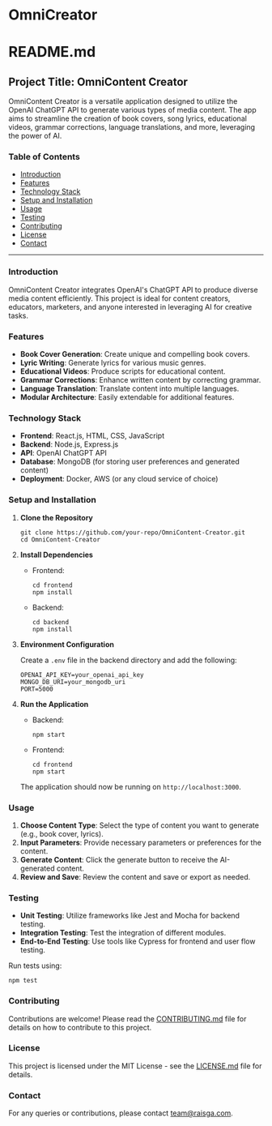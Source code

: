 # OmniCreator

# README.md

## Project Title: OmniContent Creator

OmniContent Creator is a versatile application designed to utilize the OpenAI ChatGPT API to generate various types of media content. The app aims to streamline the creation of book covers, song lyrics, educational videos, grammar corrections, language translations, and more, leveraging the power of AI.

### Table of Contents

- [Introduction](#introduction)
- [Features](#features)
- [Technology Stack](#technology-stack)
- [Setup and Installation](#setup-and-installation)
- [Usage](#usage)
- [Testing](#testing)
- [Contributing](#contributing)
- [License](#license)
- [Contact](#contact)

---

### Introduction

OmniContent Creator integrates OpenAI's ChatGPT API to produce diverse media content efficiently. This project is ideal for content creators, educators, marketers, and anyone interested in leveraging AI for creative tasks.

### Features

- **Book Cover Generation**: Create unique and compelling book covers.
- **Lyric Writing**: Generate lyrics for various music genres.
- **Educational Videos**: Produce scripts for educational content.
- **Grammar Corrections**: Enhance written content by correcting grammar.
- **Language Translation**: Translate content into multiple languages.
- **Modular Architecture**: Easily extendable for additional features.

### Technology Stack

- **Frontend**: React.js, HTML, CSS, JavaScript
- **Backend**: Node.js, Express.js
- **API**: OpenAI ChatGPT API
- **Database**: MongoDB (for storing user preferences and generated content)
- **Deployment**: Docker, AWS (or any cloud service of choice)

### Setup and Installation

1. **Clone the Repository**

   ```
   git clone https://github.com/your-repo/OmniContent-Creator.git
   cd OmniContent-Creator
   ```

2. **Install Dependencies**

   - Frontend:
     ```
     cd frontend
     npm install
     ```

   - Backend:
     ```
     cd backend
     npm install
     ```

3. **Environment Configuration**

   Create a `.env` file in the backend directory and add the following:

   ```
   OPENAI_API_KEY=your_openai_api_key
   MONGO_DB_URI=your_mongodb_uri
   PORT=5000
   ```

4. **Run the Application**

   - Backend:
     ```
     npm start
     ```

   - Frontend:
     ```
     cd frontend
     npm start
     ```

   The application should now be running on `http://localhost:3000`.

### Usage

1. **Choose Content Type**: Select the type of content you want to generate (e.g., book cover, lyrics).
2. **Input Parameters**: Provide necessary parameters or preferences for the content.
3. **Generate Content**: Click the generate button to receive the AI-generated content.
4. **Review and Save**: Review the content and save or export as needed.

### Testing

- **Unit Testing**: Utilize frameworks like Jest and Mocha for backend testing.
- **Integration Testing**: Test the integration of different modules.
- **End-to-End Testing**: Use tools like Cypress for frontend and user flow testing.

Run tests using:

```
npm test
```

### Contributing

Contributions are welcome! Please read the [CONTRIBUTING.md](CONTRIBUTING.md) file for details on how to contribute to this project.

### License

This project is licensed under the MIT License - see the [LICENSE.md](LICENSE.md) file for details.

### Contact

For any queries or contributions, please contact [team@raisga.com](mailto:team@raisga.com).
